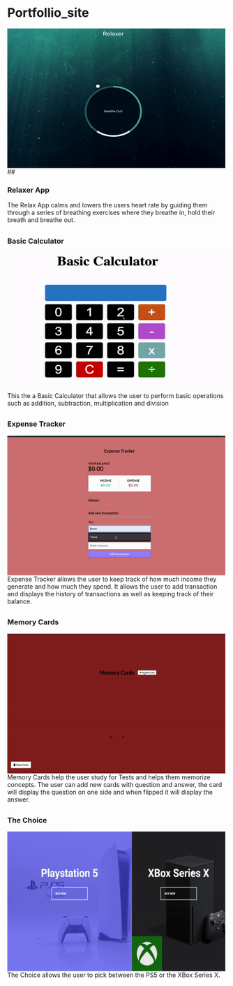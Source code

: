 # Portfollio_site



<p><img align="left" alt="gif" src="https://github.com/Anwar720/Portfolio/blob/main/media/portfolio/images/ezgif.com-gif-maker.gif" width="500" height="320"/></p>
<br>
## <h3>Relaxer App</h3>
The Relax App calms and lowers the users heart rate by guiding them through a series of breathing exercises where they breathe in, hold their breath and breathe out.<br/>


## <h3>Basic Calculator</h3>
<p><img align="left" alt="gif" src="https://github.com/Anwar720/Portfolio/blob/main/media/portfolio/images/calculator.gif" width="500" height="320"/></p>
<br />
This the a Basic Calculator that allows the user to perform basic operations such as addition, subtraction, multiplication and division
<br />

## <h3>Expense Tracker</h3>
<p><img align="left" alt="gif" src="https://github.com/Anwar720/Portfolio/blob/main/media/portfolio/images/expensetracker.gif" width="500" height="320"/></p>
<br />
Expense Tracker allows the user to keep track of how much income they generate and how much they spend. It allows the user to add transaction and displays the history of transactions as well as keeping track of their balance.
<br />

## <h3>Memory Cards</h3>
<p><img align="left" alt="gif" src="https://github.com/Anwar720/Portfolio/blob/main/media/portfolio/images/memorycard.gif" width="500" height="320"/></p>
<br />
Memory Cards help the user study for Tests and helps them memorize concepts. The user can add new cards with question and answer, the card will display the question on one side and when flipped it will display the answer.
<br />

## <h3>The Choice</h3>
<p><img align="left" alt="gif" src="https://github.com/Anwar720/Portfolio/blob/main/media/portfolio/images/choice.gif" width="500" height="320"/></p>
<br />
The Choice allows the user to pick between the PS5 or the XBox Series X.
<br />

